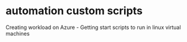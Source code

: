 # automation custom scripts
Creating workload on Azure - Getting start scripts to run in linux virtual machines
